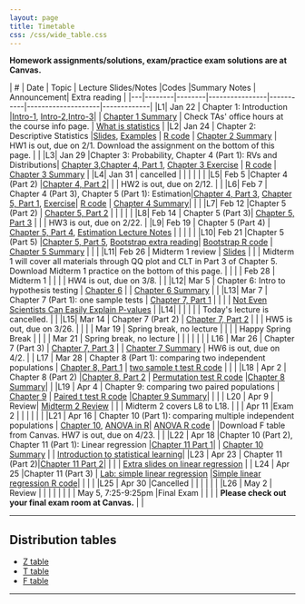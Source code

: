 ```yaml
---
layout: page
title: Timetable
css: /css/wide_table.css
---
```


**Homework assignments/solutions, exam/practice exam solutions are at Canvas.** 


| # | Date | Topic    | Lecture Slides/Notes         |Codes      |Summary Notes  | Announcement| Extra reading |
|---|--------|--------|----------------|-----------|--------------------|-------------|
|L1| Jan 22 | Chapter 1: Introduction  |[Intro-1](https://github.com/dzwang91/stat324/raw/gh-pages/lectures/stat324intro1.pdf), [Intro-2](https://github.com/dzwang91/stat324/raw/gh-pages/lectures/stat324intro2.pptx),[Intro-3](https://github.com/dzwang91/stat324/raw/gh-pages/lectures/stat324intro3.pdf)|      | [Chapter 1 Summary](https://github.com/dzwang91/stat324/raw/gh-pages/notessummary/Chapter1notes.pdf) | Check TAs' office hours at the course info page.   |  [What is statistics](https://github.com/dzwang91/stat371/raw/gh-pages/extrareading/what-is-statistics.pdf)     |
|L2| Jan 24 | Chapter 2: Descriptive Statistics  |[Slides](https://github.com/dzwang91/stat324/raw/gh-pages/lectures/chapter2.pdf), [Examples](https://github.com/dzwang91/stat324/raw/gh-pages/lectures/chapter2-examples.pptx) | [R code](https://github.com/dzwang91/stat324/raw/gh-pages/R/chapter2R.txt)  | [Chapter 2 Summary](https://github.com/dzwang91/stat324/raw/gh-pages/notessummary/Chapter2notes.pdf) |   HW1 is out, due on 2/1. Download the assignment on the bottom of this page.   |     |
|L3| Jan 29 |Chapter 3: Probability, Chapter 4 (Part 1): RVs and Distributions| [Chapter 3](https://github.com/dzwang91/stat324/raw/gh-pages/lectures/chapter3.pdf),[Chapter 4, Part 1](https://github.com/dzwang91/stat324/raw/gh-pages/lectures/chapter4-1.pdf), [Chapter 3 Exercise](https://github.com/dzwang91/stat324/raw/gh-pages/lectures/Chapter3exercise.pptx)   | [R code](https://github.com/dzwang91/stat324/raw/gh-pages/R/chapter3R.txt)  |  [Chapter 3 Summary](https://github.com/dzwang91/stat324/raw/gh-pages/notessummary/Chapter3notes.pdf)   |
|L4| Jan 31 | cancelled |   |    |    |      |    |
|L5| Feb 5 |Chapter 4 (Part 2)  |[Chapter 4, Part 2](https://github.com/dzwang91/stat324/raw/gh-pages/lectures/chapter4-2.pdf)|  | |  HW2 is out, due on 2/12.  |      |
|L6| Feb 7 | Chapter 4 (Part 3), Chapter 5 (Part 1): Estimation|[Chapter 4, Part 3](https://github.com/dzwang91/stat324/raw/gh-pages/lectures/chapter4-2.pdf), [Chapter 5, Part 1](https://github.com/dzwang91/stat324/raw/gh-pages/lectures/chapter5-1.pdf), [Exercise](https://github.com/dzwang91/stat324/raw/gh-pages/lectures/Chapter4exercise.pdf)| [R code](https://github.com/dzwang91/stat324/raw/gh-pages/R/chapter4R.txt)   |  [Chapter 4 Summary](https://github.com/dzwang91/stat324/raw/gh-pages/notessummary/Chapter4notes.pdf)|      |      |
|L7| Feb 12 |Chapter 5 (Part 2) | [Chapter 5, Part 2](https://github.com/dzwang91/stat324/raw/gh-pages/lectures/chapter5-2.pdf) |    |    |    |      |
|L8| Feb 14 | Chapter 5 (Part 3)| [Chapter 5, Part 3](https://github.com/dzwang91/stat324/raw/gh-pages/lectures/chapter5-3.pdf)    |    |    |  HW3 is out, due on 2/22.    |
|L9| Feb 19 | Chapter 5 (Part 4) | [Chapter 5, Part 4](https://github.com/dzwang91/stat324/raw/gh-pages/lectures/chapter5-4.pdf), [Estimation Lecture Notes](https://github.com/dzwang91/stat324/raw/gh-pages/lectures/Estimation.pdf)  |    |  |      |   |
|L10| Feb 21 |Chapter 5 (Part 5) |[Chapter 5, Part 5](https://github.com/dzwang91/stat324/raw/gh-pages/lectures/chapter5-5.pdf), [Bootstrap extra reading](https://github.com/dzwang91/stat324/raw/gh-pages/notessummary/Bootstrap.pdf)| [Bootstrap R code](https://github.com/dzwang91/stat324/raw/gh-pages/R/Bootstrap.R) | [Chapter 5 Summary](https://github.com/dzwang91/stat324/raw/gh-pages/notessummary/Chapter5notes.pdf)  |       |      |
|L11| Feb 26 | Midterm 1 review | [Slides](https://github.com/dzwang91/stat324/raw/gh-pages/lectures/Midterm1review.pdf)  |     |       |  Midterm 1 will cover all materials through QQ plot and CLT in Part 3 of Chapter 5. Download Midterm 1 practice on the bottom of this page. |   |
|  | Feb 28 | Midterm 1 |    |   |   |  HW4 is out, due on 3/8.    |      |
|L12| Mar 5 | Chapter 6: Intro to hypothesis testing | [Chapter 6](https://github.com/dzwang91/stat324/raw/gh-pages/lectures/chapter6.pdf)  |  |  [Chapter 6 Summary](https://github.com/dzwang91/stat324/raw/gh-pages/notessummary/Chapter6notes.pdf)  |      |
|L13| Mar 7 | Chapter 7 (Part 1): one sample tests  |  [Chapter 7, Part 1](https://github.com/dzwang91/stat324/raw/gh-pages/lectures/chapter7-1.pdf)  |  |   |   |  [Not Even Scientists Can Easily Explain P-values](https://fivethirtyeight.com/features/not-even-scientists-can-easily-explain-p-values/)    |
|L14| | | |   |   |  Today's lecture is cancelled.    |      |
|L15| Mar 14 | Chapter 7 (Part 2) | [Chapter 7, Part 2](https://github.com/dzwang91/stat324/raw/gh-pages/lectures/chapter7-2.pdf)  |   |  |   HW5 is out, due on 3/26.   |      |
| | Mar 19 | Spring break, no lecture | |    |      |   Happy Spring Break   |      |
| | Mar 21 | Spring break, no lecture |   |       |      |      |      |
| L16   | Mar 26 | Chapter 7 (Part 3)  |  [Chapter 7, Part 3](https://github.com/dzwang91/stat324/raw/gh-pages/lectures/chapter7-3.pdf)      |      |  [Chapter 7 Summary](https://github.com/dzwang91/stat324/raw/gh-pages/notessummary/chapter7summary.pdf)    |  HW6 is out, due on 4/2.   |
| L17 | Mar 28 | Chapter 8 (Part 1): comparing two independent populations | [Chapter 8, Part 1](https://github.com/dzwang91/stat324/raw/gh-pages/lectures/chapter8-1.pdf)        |  [two sample t test R code](https://github.com/dzwang91/stat324/raw/gh-pages/R/twosample.R)    |     |      |
|L18 | Apr 2 | Chapter 8 (Part 2) |[Chapter 8, Part 2](https://github.com/dzwang91/stat324/raw/gh-pages/lectures/chapter8-2.pdf) | [Permutation test R code](https://github.com/dzwang91/stat324/raw/gh-pages/R/permutation.R)  |[Chapter 8 Summary](https://github.com/dzwang91/stat324/raw/gh-pages/notessummary/Chapter8notes.pdf)|      |
|L19 | Apr 4 | Chapter 9: comparing two paired populations | [Chapter 9](https://github.com/dzwang91/stat324/raw/gh-pages/lectures/chapter9.pdf)   |  [Paired t test R code](https://github.com/dzwang91/stat324/raw/gh-pages/R/paired.R)  |[Chapter 9 Summary](https://github.com/dzwang91/stat324/raw/gh-pages/notessummary/Chapter9notes.pdf)|   |  |
| L20  | Apr 9 | Review| [Midterm 2 Review](https://github.com/dzwang91/stat324/raw/gh-pages/lectures/Midterm2review.pdf)    |      |   |  Midterm 2 covers L8 to L18.    |
|  | Apr 11 |Exam 2 |      |     |   |  |  |
|L21 | Apr 16 | Chapter 10 (Part 1): comparing multiple independent populations |   [Chapter 10](https://github.com/dzwang91/stat324/raw/gh-pages/lectures/chapter10.pdf),   [ANOVA in R](https://github.com/dzwang91/stat324/raw/gh-pages/lectures/ANOVAinR.pdf)|  [ANOVA R code](https://github.com/dzwang91/stat324/raw/gh-pages/R/anova.R)   |  |Download F table from Canvas. HW7 is out, due on 4/23. |  |
|L22 | Apr 18 |Chapter 10 (Part 2), Chapter 11 (Part 1): Linear regression |[Chapter 11 Part 1](https://github.com/dzwang91/stat324/raw/gh-pages/lectures/chapter11-1.pdf)|   | [Chapter 10 Summary](https://github.com/dzwang91/stat324/raw/gh-pages/notessummary/chapter10notes.pdf)  |  | [Introduction to statistical learning](https://github.com/dzwang91/stat324/raw/gh-pages/lectures/introSL.pdf)|
|L23 | Apr 23 | Chapter 11 (Part 2)|[Chapter 11 Part 2](https://github.com/dzwang91/stat324/raw/gh-pages/lectures/chapter11-2.pdf)|     |  |  | [Extra slides on linear regression](https://github.com/dzwang91/stat324/raw/gh-pages/lectures/extraLRslides.pdf)    |
| L24 | Apr 25 |Chapter 11 (Part 3) | [Lab: simple linear regression](https://github.com/dzwang91/stat324/raw/gh-pages/R/slr.html)     |[Simple linear regression R code](https://github.com/dzwang91/stat324/raw/gh-pages/R/slr.Rmd)|  |  |  |
|L25 | Apr 30 |Cancelled |  |     |   |  |  |
|L26 | May 2 | Review  |        |     |    |  |  |
| | May 5, 7:25-9:25pm  |Final Exam |         |     |    | **Please check out your final exam room at Canvas.**  |  |

-----------------------------------------------------------------------------------------------
## Distribution tables

- [Z table](https://github.com/dzwang91/stat324/raw/gh-pages/distributiontables/Ztable.pdf   )
- [T table](https://github.com/dzwang91/stat324/raw/gh-pages/distributiontables/T-table.pdf)
- [F table](https://github.com/dzwang91/stat324/raw/gh-pages/distributiontables/F-table.pdf)

-------------------------------------------------------------------------------------------------











